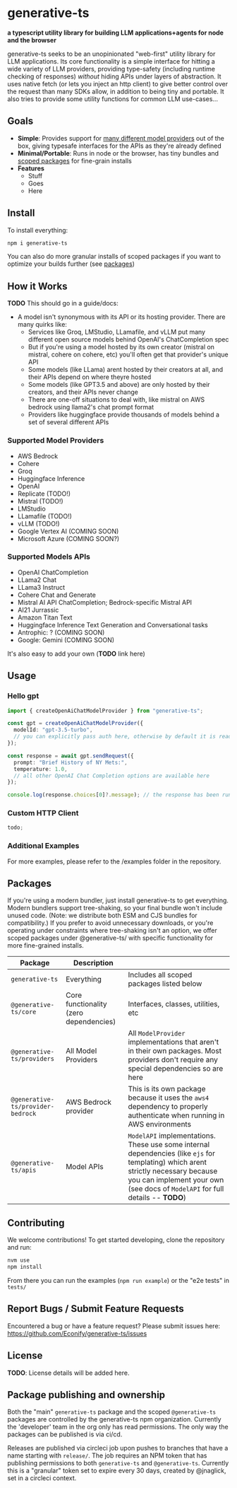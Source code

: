 # generative-ts

**a typescript utility library for building LLM applications+agents for node and the browser**

generative-ts seeks to be an unopinionated "web-first" utility library for LLM applications. Its core functionality is a simple interface for hitting a wide variety of LLM providers, providing type-safety (including runtime checking of responses) *without* hiding APIs under layers of abstraction. It uses native fetch (or lets you inject an http client) to give better control over the request than many SDKs allow, in addition to being tiny and portable. It also tries to provide some utility functions for common LLM use-cases... 

## Goals

- **Simple**: Provides support for [many different model providers](#supported-model-providers) out of the box, giving typesafe interfaces for the APIs as they're already defined
- **Minimal/Portable**: Runs in node or the browser, has tiny bundles and [scoped packages](#packages) for fine-grain installs 
- **Features**
  - Stuff
  - Goes
  - Here

## Install

To install everything:

```sh
npm i generative-ts
```

You can also do more granular installs of scoped packages if you want to optimize your builds further (see [packages](#packages))

## How it Works

**TODO** This should go in a guide/docs:

* A model isn't synonymous with its API or its hosting provider. There are many quirks like:
  * Services like Groq, LMStudio, LLamafile, and vLLM put many different open source models behind OpenAI's ChatCompletion spec
  * But if you're using a model hosted by its own creator (mistral on mistral, cohere on cohere, etc) you'll often get that provider's unique API
  * Some models (like LLama) arent hosted by their creators at all, and their APIs depend on where theyre hosted
  * Some models (like GPT3.5 and above) are only hosted by their creators, and their APIs never change
  * There are one-off situations to deal with, like mistral on AWS bedrock using llama2's chat prompt format
  * Providers like huggingface provide thousands of models behind a set of several different APIs

### Supported Model Providers

* AWS Bedrock
* Cohere
* Groq
* Huggingface Inference
* OpenAI
* Replicate (TODO!)
* Mistral (TODO!)
* LMStudio
* LLamafile (TODO!)
* vLLM (TODO!)
* Google Vertex AI (COMING SOON)
* Microsoft Azure (COMING SOON?)

### Supported Models APIs

* OpenAI ChatCompletion
* LLama2 Chat
* LLama3 Instruct
* Cohere Chat and Generate
* Mistral AI API ChatCompletion; Bedrock-specific Mistral API
* AI21 Jurrassic
* Amazon Titan Text
* Huggingface Inference Text Generation and Conversational tasks
* Antrophic: ? (COMING SOON)
* Google: Gemini (COMING SOON)

It's also easy to add your own (**TODO** link here)

## Usage

### Hello gpt

```ts
import { createOpenAiChatModelProvider } from "generative-ts";

const gpt = createOpenAiChatModelProvider({
  modelId: "gpt-3.5-turbo",
  // you can explicitly pass auth here, otherwise by default it is read from process.env
});

const response = await gpt.sendRequest({
  prompt: "Brief History of NY Mets:",
  temperature: 1.0,
  // all other OpenAI Chat Completion options are available here
});

console.log(response.choices[0]?.message); // the response has been runtime validated within a typeguard, so this is also typesafe
```

### Custom HTTP Client

```ts
todo;
```

### Additional Examples

For more examples, please refer to the /examples folder in the repository.

## Packages

If you're using a modern bundler, just install generative-ts to get everything. Modern bundlers support tree-shaking, so your final bundle won't include unused code. (Note: we distribute both ESM and CJS bundles for compatibility.) If you prefer to avoid unnecessary downloads, or you're operating under constraints where tree-shaking isn't an option, we offer scoped packages under @generative-ts/ with specific functionality for more fine-grained installs.

|Package|Description||
|-|-|-|
| `generative-ts`              | Everything                             | Includes all scoped packages listed below                                                                                                  |
| `@generative-ts/core`        | Core functionality (zero dependencies)                      | Interfaces, classes, utilities, etc                                                                                           |
| `@generative-ts/providers`   | All Model Providers                    | All `ModelProvider` implementations that aren't in their own packages. Most providers don't require any special dependencies so are here                         |
| `@generative-ts/provider-bedrock` | AWS Bedrock provider                    | This is its own package because it uses the `aws4` dependency to properly authenticate when running in AWS environments        |
| `@generative-ts/apis`        | Model APIs                             | `ModelAPI` implementations. These use some internal dependencies (like `ejs` for templating) which arent strictly necessary because you can implement your own (see docs of `ModelAPI` for full details -- **TODO**) |


## Contributing

We welcome contributions! To get started developing, clone the repository and run:

```sh
nvm use
npm install
```

From there you can run the examples (`npm run example`) or the "e2e tests" in `tests/`

## Report Bugs / Submit Feature Requests

Encountered a bug or have a feature request? Please submit issues here: https://github.com/Econify/generative-ts/issues

## License

**TODO**: License details will be added here.

## Package publishing and ownership

Both the "main" `generative-ts` package and the scoped `@generative-ts` packages are controlled by the generative-ts npm organization. Currently the 'developer' team in the org only has read permissions. The only way the packages can be published is via ci/cd.

Releases are published via circleci job upon pushes to branches that have a name starting with `release/`. The job requires an NPM token that has publishing permissions to both `generative-ts` and `@generative-ts`. Currently this is a "granular" token set to expire every 30 days, created by @jnaglick, set in a circleci context.
